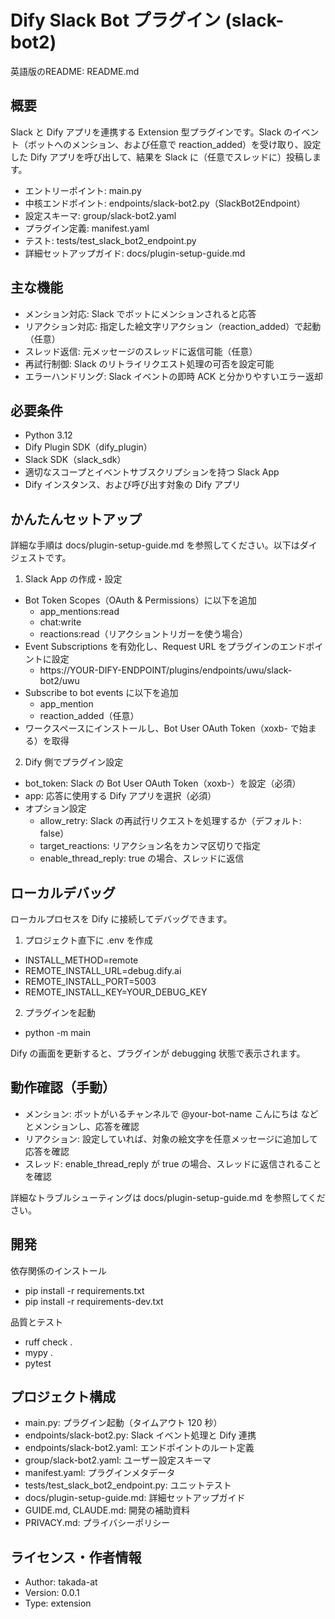 # Dify Slack Bot プラグイン (slack-bot2)

英語版のREADME: README.md

## 概要
Slack と Dify アプリを連携する Extension 型プラグインです。Slack のイベント（ボットへのメンション、および任意で reaction_added）を受け取り、設定した Dify アプリを呼び出して、結果を Slack に（任意でスレッドに）投稿します。

- エントリーポイント: main.py
- 中核エンドポイント: endpoints/slack-bot2.py（SlackBot2Endpoint）
- 設定スキーマ: group/slack-bot2.yaml
- プラグイン定義: manifest.yaml
- テスト: tests/test_slack_bot2_endpoint.py
- 詳細セットアップガイド: docs/plugin-setup-guide.md

## 主な機能
- メンション対応: Slack でボットにメンションされると応答
- リアクション対応: 指定した絵文字リアクション（reaction_added）で起動（任意）
- スレッド返信: 元メッセージのスレッドに返信可能（任意）
- 再試行制御: Slack のリトライリクエスト処理の可否を設定可能
- エラーハンドリング: Slack イベントの即時 ACK と分かりやすいエラー返却

## 必要条件
- Python 3.12
- Dify Plugin SDK（dify_plugin）
- Slack SDK（slack_sdk）
- 適切なスコープとイベントサブスクリプションを持つ Slack App
- Dify インスタンス、および呼び出す対象の Dify アプリ

## かんたんセットアップ
詳細な手順は docs/plugin-setup-guide.md を参照してください。以下はダイジェストです。

1) Slack App の作成・設定
- Bot Token Scopes（OAuth & Permissions）に以下を追加
  - app_mentions:read
  - chat:write
  - reactions:read（リアクショントリガーを使う場合）
- Event Subscriptions を有効化し、Request URL をプラグインのエンドポイントに設定
  - https://YOUR-DIFY-ENDPOINT/plugins/endpoints/uwu/slack-bot2/uwu
- Subscribe to bot events に以下を追加
  - app_mention
  - reaction_added（任意）
- ワークスペースにインストールし、Bot User OAuth Token（xoxb- で始まる）を取得

2) Dify 側でプラグイン設定
- bot_token: Slack の Bot User OAuth Token（xoxb-）を設定（必須）
- app: 応答に使用する Dify アプリを選択（必須）
- オプション設定
  - allow_retry: Slack の再試行リクエストを処理するか（デフォルト: false）
  - target_reactions: リアクション名をカンマ区切りで指定
  - enable_thread_reply: true の場合、スレッドに返信

## ローカルデバッグ
ローカルプロセスを Dify に接続してデバッグできます。

1) プロジェクト直下に .env を作成
- INSTALL_METHOD=remote
- REMOTE_INSTALL_URL=debug.dify.ai
- REMOTE_INSTALL_PORT=5003
- REMOTE_INSTALL_KEY=YOUR_DEBUG_KEY

2) プラグインを起動
- python -m main

Dify の画面を更新すると、プラグインが debugging 状態で表示されます。

## 動作確認（手動）
- メンション: ボットがいるチャンネルで @your-bot-name こんにちは などとメンションし、応答を確認
- リアクション: 設定していれば、対象の絵文字を任意メッセージに追加して応答を確認
- スレッド: enable_thread_reply が true の場合、スレッドに返信されることを確認

詳細なトラブルシューティングは docs/plugin-setup-guide.md を参照してください。

## 開発
依存関係のインストール
- pip install -r requirements.txt
- pip install -r requirements-dev.txt

品質とテスト
- ruff check .
- mypy .
- pytest

## プロジェクト構成
- main.py: プラグイン起動（タイムアウト 120 秒）
- endpoints/slack-bot2.py: Slack イベント処理と Dify 連携
- endpoints/slack-bot2.yaml: エンドポイントのルート定義
- group/slack-bot2.yaml: ユーザー設定スキーマ
- manifest.yaml: プラグインメタデータ
- tests/test_slack_bot2_endpoint.py: ユニットテスト
- docs/plugin-setup-guide.md: 詳細セットアップガイド
- GUIDE.md, CLAUDE.md: 開発の補助資料
- PRIVACY.md: プライバシーポリシー

## ライセンス・作者情報
- Author: takada-at
- Version: 0.0.1
- Type: extension
